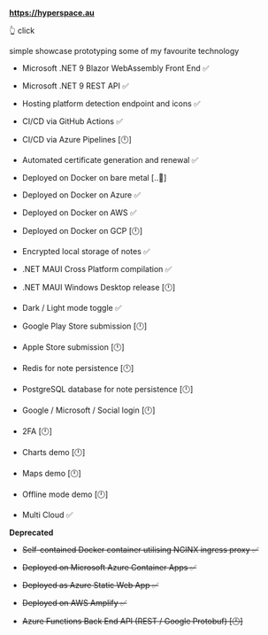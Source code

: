 **https://hyperspace.au**   

👆 click

simple showcase prototyping some of my favourite technology

* Microsoft .NET 9 Blazor WebAssembly Front End ✅
* Microsoft .NET 9 REST API ✅
* Hosting platform detection endpoint and icons ✅

* CI/CD via GitHub Actions ✅
* CI/CD via Azure Pipelines [🕛]

* Automated certificate generation and renewal ✅
  
* Deployed on Docker on bare metal [..🔧]
* Deployed on Docker on Azure ✅
* Deployed on Docker on AWS ✅
* Deployed on Docker on GCP [🕛]

* Encrypted local storage of notes ✅

* .NET MAUI Cross Platform compilation ✅

* .NET MAUI Windows Desktop release [🕛]

* Dark / Light mode toggle ✅

* Google Play Store submission [🕛]

* Apple Store submission [🕛]

* Redis for note persistence [🕛]
  
* PostgreSQL database for note persistence [🕛]

* Google / Microsoft / Social login [🕛]

* 2FA [🕛]
  
* Charts demo [🕛]
  
* Maps demo [🕛]

* Offline mode demo [🕛]

* Multi Cloud ✅

**Deprecated**

* ~~Self-contained Docker container utilising NGINX ingress proxy ✅~~

* ~~Deployed on Microsoft Azure Container Apps ✅~~
  
* ~~Deployed as Azure Static Web App ✅~~
  
* ~~Deployed on AWS Amplify ✅~~
  
* ~~Azure Functions Back End API (REST / Google Protobuf) [🕛]~~
